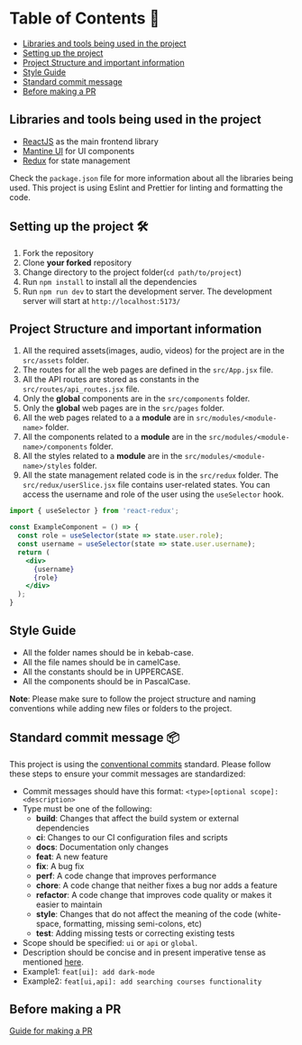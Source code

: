 # Table of Contents 📃

- [Libraries and tools being used in the project](#libraries-and-tools-being-used-in-the-project)
- [Setting up the project](#setting-up-the-project-🛠️)
- [Project Structure and important information](#project-structure-and-important-information)
- [Style Guide](#style-guide)
- [Standard commit message](#standard-commit-message-📦)
- [Before making a PR](#before-making-a-pr)

## Libraries and tools being used in the project

- [ReactJS](https://react.dev/learn) as the main frontend library
- [Mantine UI](https://mantine.dev/getting-started/) for UI components
- [Redux](https://redux-toolkit.js.org/introduction/getting-started) for state management

Check the `package.json` file for more information about all the libraries being used.
This project is using Eslint and Prettier for linting and formatting the code.

## Setting up the project 🛠️

1. Fork the repository
2. Clone **your forked** repository
3. Change directory to the project folder(`cd path/to/project`)
4. Run `npm install` to install all the dependencies
5. Run `npm run dev` to start the development server.
   The development server will start at `http://localhost:5173/`

## Project Structure and important information

1. All the required assets(images, audio, videos) for the project are in the `src/assets` folder.
2. The routes for all the web pages are defined in the `src/App.jsx` file.
3. All the API routes are stored as constants in the `src/routes/api_routes.jsx` file.
4. Only the **global** components are in the `src/components` folder.
5. Only the **global** web pages are in the `src/pages` folder.
6. All the web pages related to a a **module** are in `src/modules/<module-name>` folder.
7. All the components related to a **module** are in the `src/modules/<module-name>/components` folder.
8. All the styles related to a **module** are in the `src/modules/<module-name>/styles` folder.
9. All the state management related code is in the `src/redux` folder. The `src/redux/userSlice.jsx` file contains user-related states. You can access the username and role of the user using the `useSelector` hook.

```jsx
import { useSelector } from 'react-redux';

const ExampleComponent = () => {
  const role = useSelector(state => state.user.role);
  const username = useSelector(state => state.user.username);
  return (
    <div>
      {username}
      {role}
    </div>
  );
}
```

## Style Guide

- All the folder names should be in kebab-case.
- All the file names should be in camelCase.
- All the constants should be in UPPERCASE.
- All the components should be in PascalCase.

**Note**: Please make sure to follow the project structure and naming conventions while adding new files or folders to the project.

## Standard commit message 📦

This project is using the [conventional commits](https://www.conventionalcommits.org/en/v1.0.0/) standard. Please follow these steps to ensure your commit messages are standardized:

- Commit messages should have this format:
  `<type>[optional scope]: <description>`
- Type must be one of the following:
  - **build**: Changes that affect the build system or external dependencies
  - **ci**: Changes to our CI configuration files and scripts
  - **docs**: Documentation only changes
  - **feat**: A new feature
  - **fix**: A bug fix
  - **perf**: A code change that improves performance
  - **chore**: A code change that neither fixes a bug nor adds a feature
  - **refactor**: A code change that improves code quality or makes it easier to maintain
  - **style**: Changes that do not affect the meaning of the code (white-space, formatting, missing semi-colons, etc)
  - **test**: Adding missing tests or correcting existing tests
- Scope should be specified: `ui` or `api` or `global`.
- Description should be concise and in present imperative tense as mentioned [here](https://git.kernel.org/pub/scm/git/git.git/tree/Documentation/SubmittingPatches?h=v2.36.1#n181).
- Example1: `feat[ui]: add dark-mode`
- Example2: `feat[ui,api]: add searching courses functionality`

## Before making a PR

[Guide for making a PR](https://www.digitalocean.com/community/tutorials/how-to-create-a-pull-request-on-github)
